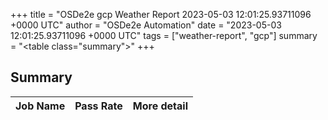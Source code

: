+++
title = "OSDe2e gcp Weather Report 2023-05-03 12:01:25.93711096 +0000 UTC"
author = "OSDe2e Automation"
date = "2023-05-03 12:01:25.93711096 +0000 UTC"
tags = ["weather-report", "gcp"]
summary = "<table class=\"summary\"></table>"
+++
## Summary

| Job Name | Pass Rate | More detail |
|----------|-----------|-------------|




